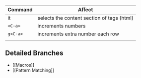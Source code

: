 | Command  | Affect                                     |
| -------- | ------------------------------------------ |
| it       | selects the content section of tags (html) |
| `<C-a>`  | increments numbers                         |
| `g<C-a>` | increments extra number each row           |
|          |                                            |

## Detailed Branches
- [[Macros]]
- [[Pattern Matching]]